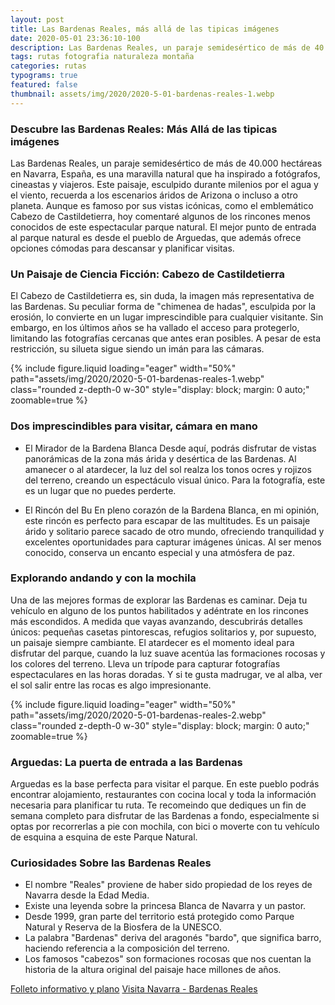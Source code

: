 ```yaml
---
layout: post
title: Las Bardenas Reales, más allá de las tipicas imágenes
date: 2020-05-01 23:36:10-100
description: Las Bardenas Reales, un paraje semidesértico de más de 40.000 hectáreas en Navarra, España, es una maravilla natural que ha inspirado a fotógrafos, cineastas y viajeros.
tags: rutas fotografia naturaleza montaña
categories: rutas
typograms: true
featured: false
thumbnail: assets/img/2020/2020-5-01-bardenas-reales-1.webp
---
```



### Descubre las Bardenas Reales: Más Allá de las tipicas imágenes

Las Bardenas Reales, un paraje semidesértico de más de 40.000 hectáreas en Navarra, España, es una maravilla natural que ha inspirado a fotógrafos, cineastas y viajeros. Este paisaje, esculpido durante milenios por el agua y el viento, recuerda a los escenarios áridos de Arizona o incluso a otro planeta. Aunque es famoso por sus vistas icónicas, como el emblemático Cabezo de Castildetierra, hoy comentaré algunos de los rincones menos conocidos de este espectacular parque natural. El mejor punto de entrada al parque natural es desde el pueblo de Arguedas, que además ofrece opciones cómodas para descansar y planificar visitas.


### Un Paisaje de Ciencia Ficción: Cabezo de Castildetierra

El Cabezo de Castildetierra es, sin duda, la imagen más representativa de las Bardenas. Su peculiar forma de "chimenea de hadas", esculpida por la erosión, lo convierte en un lugar imprescindible para cualquier visitante. Sin embargo, en los últimos años se ha vallado el acceso para protegerlo, limitando las fotografías cercanas que antes eran posibles. A pesar de esta restricción, su silueta sigue siendo un imán para las cámaras.

<div class="text-center">
{% include figure.liquid loading="eager" width="50%" path="assets/img/2020/2020-5-01-bardenas-reales-1.webp" class="rounded z-depth-0 w-30" style="display: block; margin: 0 auto;" zoomable=true %}   
</div>

### Dos imprescindibles para visitar, cámara en mano

- El Mirador de la Bardena Blanca
Desde aquí, podrás disfrutar de vistas panorámicas de la zona más árida y desértica de las Bardenas. Al amanecer o al atardecer, la luz del sol realza los tonos ocres y rojizos del terreno, creando un espectáculo visual único. Para la fotografía, este es un lugar que no puedes perderte.

- El Rincón del Bu
En pleno corazón de la Bardena Blanca, en mi opinión, este rincón es perfecto para escapar de las multitudes. Es un paisaje árido y solitario parece sacado de otro mundo, ofreciendo tranquilidad y excelentes oportunidades para capturar imágenes únicas. Al ser menos conocido, conserva un encanto especial y una atmósfera de paz.

### Explorando andando y con la mochila

Una de las mejores formas de explorar las Bardenas es caminar. Deja tu vehículo en alguno de los puntos habilitados y adéntrate en los rincones más escondidos. A medida que vayas avanzando, descubrirás detalles únicos: pequeñas casetas pintorescas, refugios solitarios y, por supuesto, un paisaje siempre cambiante.
El atardecer es el momento ideal para disfrutar del parque, cuando la luz suave acentúa las formaciones rocosas y los colores del terreno. Lleva un trípode para capturar fotografías espectaculares en las horas doradas. Y si te gusta madrugar, ve al alba, ver el sol salir entre las rocas es algo impresionante.

<div class="text-center">
{% include figure.liquid loading="eager" width="50%" path="assets/img/2020/2020-5-01-bardenas-reales-2.webp" class="rounded z-depth-0 w-30" style="display: block; margin: 0 auto;" zoomable=true %}   
</div>

### Arguedas: La puerta de entrada a las Bardenas

Arguedas es la base perfecta para visitar el parque. En este pueblo podrás encontrar alojamiento, restaurantes con cocina local y toda la información necesaria para planificar tu ruta. Te recomeindo que dediques un fin de semana completo para disfrutar de las Bardenas a fondo, especialmente si optas por recorrerlas a pie con mochila, con bici o moverte con tu vehículo de esquina a esquina de este Parque Natural.

### Curiosidades Sobre las Bardenas Reales

- El nombre "Reales" proviene de haber sido propiedad de los reyes de Navarra desde la Edad Media.
- Existe una leyenda sobre la princesa Blanca de Navarra y un pastor.
- Desde 1999, gran parte del territorio está protegido como Parque Natural y Reserva de la Biosfera de la UNESCO.
- La palabra "Bardenas" deriva del aragonés "bardo", que significa barro, haciendo referencia a la composición del terreno.
- Los famosos "cabezos" son formaciones rocosas que nos cuentan la historia de la altura original del paisaje hace millones de años.


[Folleto informativo y plano](https://bardenasreales.es/wp-content/uploads/2022/06/BARDENAS-A3-2021-CAST.pdf)
[Visita Navarra - Bardenas Reales](https://www.visitnavarra.es/es/bardenas-reales)
